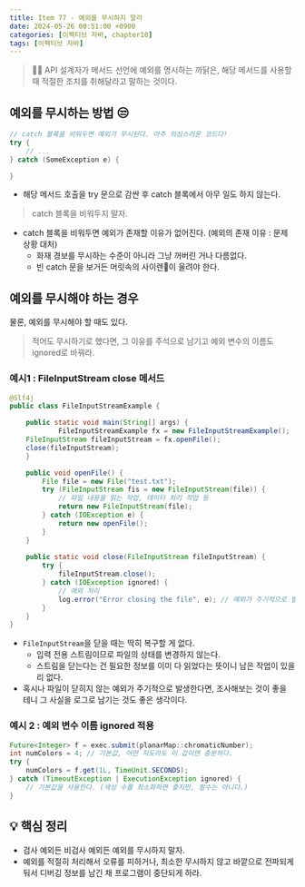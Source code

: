 ```yaml
---
title: Item 77 - 예외를 무시하지 말라
date: 2024-05-26 00:51:00 +0900
categories: [이펙티브 자바, chapter10]
tags: [이펙티브 자바]
---
```


> 🙇‍♀️ API 설계자가 메서드 선언에 예외를 명시하는 까닭은, 해당 메서드를 사용할 때 적절한 조치를 취해달라고 말하는 것이다.

## **예외를 무시하는 방법 😒**

```java
// catch 블록을 비워두면 예외가 무시된다. 아주 의심스러운 코드다!
try {
    // ...
} catch (SomeException e) {

}
```
- 해당 메서드 호출을 try 문으로 감싼 후 catch 블록에서 아무 일도 하지 않는다.

> catch 블록을 비워두지 말자.

- catch 블록을 비워두면 예외가 존재할 이유가 없어진다. (예외의 존재 이유 : 문제 상황 대처)
    - 화재 경보를 무시하는 수준이 아니라 그냥 꺼버린 거나 다름없다.
    - 빈 catch 문을 보거든 머릿속의 사이렌🚨이 울려야 한다.

## **예외를 무시해야 하는 경우**

물론, 예외를 무시해야 할 때도 있다.

> 적어도 무시하기로 했다면, 그 이유를 주석으로 남기고 예외 변수의 이름도 ignored로 바꿔라.

### **예시1 : FileInputStream close 메서드**

```java
@Slf4j
public class FileInputStreamExample {

    public static void main(String[] args) {
            FileInputStreamExample fx = new FileInputStreamExample();
    FileInputStream fileInputStream = fx.openFile();
    close(fileInputStream);
    }

    public void openFile() {
        File file = new File("test.txt");
        try (FileInputStream fis = new FileInputStream(file)) {
            // 파일 내용을 읽는 작업, 데이터 처리 작업 등
            return new FileInputStream(file);
        } catch (IOException e) {
            return new openFile();
        }
    }
    
    public static void close(FileInputStream fileInputStream) {
        try {
            fileInputStream.close();
        } catch (IOException ignored) {
            // 예외 처리
            log.error("Error closing the file", e); // 예외가 주기적으로 발생한다면 조사하기 좋게 로그를 남긴다.
        }
    }
}
```
- `FileInputStream`을 닫을 때는 딱히 복구할 게 없다.
    - 입력 전용 스트림이므로 파일의 상태를 변경하지 않는다.
    - 스트림을 닫는다는 건 필요한 정보를 이미 다 읽었다는 뜻이니 남은 작업이 있을리 없다.
- 혹시나 파일이 닫히지 않는 예외가 주기적으로 발생한다면, 조사해보는 것이 좋을 테니 그 사실을 로그로 남기는 것도 좋은 생각이다.

### **예시 2 : 예외 변수 이름 ignored 적용**

```java
Future<Integer> f = exec.submit(planarMap::chromaticNumber);
int numColors = 4; // 기본값, 어떤 지도라도 이 값이면 충분하다.
try {
    numColors = f.get(1L, TimeUnit.SECONDS);
} catch (TimeoutException | ExecutionException ignored) {
    // 기본값을 사용한다. (색상 수를 최소화하면 좋지만, 필수는 아니다.)
}
```

## **💡 핵심 정리**
- 검사 예외든 비검사 예외든 예외를 무시하지 말자.
- 예외를 적절히 처리해서 오류를 피하거나, 최소한 무시하지 않고 바깥으로 전파되게 둬서 디버깅 정보를 남긴 채 프로그램이 중단되게 하라.
